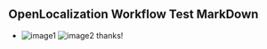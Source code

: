 ## OpenLocalization Workflow Test MarkDown
* ![image1](.\65478d65-3fd4-4cb7-b825-e2b02d57f3f0.PNG)   ![image2](.\48189903-5e51-44b0-8c73-dbbfbdc41941.png) 
thanks!